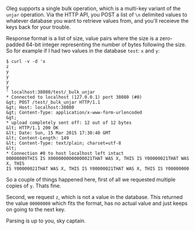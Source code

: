 Oleg supports a single bulk operation, which is a multi-key variant of the
`unjar` operation. Via the HTTP API, you POST a list of `\n` delimited values to
whatever database you want to retrieve values from, and you'll receieve the keys
back for your trouble.

Response format is a list of size, value pairs where the size is a zero-padded
64-bit integer representing the number of bytes following the size. So for
example if I had two values in the database `test`: `x` and `y`:

```
$ curl -v -d 'x
z
y
y
y
y
' localhost:38080/test/_bulk_unjar
* Connected to localhost (127.0.0.1) port 38080 (#0)
&gt; POST /test/_bulk_unjar HTTP/1.1
&gt; Host: localhost:38080
&gt; Content-Type: application/x-www-form-urlencoded
&gt; 
* upload completely sent off: 12 out of 12 bytes
&lt; HTTP/1.1 200 OK
&lt; Date: Sun, 15 Mar 2015 17:30:40 GMT
&lt; Content-Length: 149
&lt; Content-Type: text/plain; charset=utf-8
&lt; 
* Connection #0 to host localhost left intact
00000009THIS IS X0000000000000021THAT WAS X, THIS IS Y00000021THAT WAS X, THIS
IS Y00000021THAT WAS X, THIS IS Y00000021THAT WAS X, THIS IS Y00000000
```

So a couple of things happened here, first of all we requested multiple copies
of `y`. Thats fine.

Second, we request `z`, which is not a value in the database. This returned the
value `00000000` which fits the format, has no actual value and just keeps on
going to the next key.

Parsing is up to you, sky captain.
